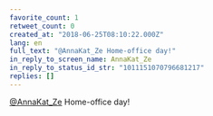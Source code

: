 ```yaml
---
favorite_count: 1
retweet_count: 0
created_at: "2018-06-25T08:10:22.000Z"
lang: en
full_text: "@AnnaKat_Ze Home-office day!"
in_reply_to_screen_name: AnnaKat_Ze
in_reply_to_status_id_str: "1011151070796681217"
replies: []
---
```


[@AnnaKat_Ze](https://twitter.com/AnnaKat_Ze) Home-office day!
